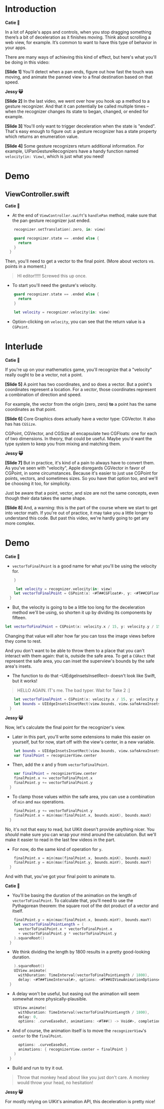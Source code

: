 # Introduction

**Catie 🐸**

In a lot of Apple's apps and controls, when you stop dragging something there’s a bit of deceleration as it finishes moving. Think about scrolling a web view, for example. It’s common to want to have this type of behavior in your apps.

There are many ways of achieving this kind of effect, but here's what you'll be doing in this video:

**[Slide 1]** You'll detect when a pan ends, figure out how fast the touch was moving, and animate the panned view to a final destination based on that speed.

**Jessy 😺**

**[Slide 2]** In the last video, we went over how you hook up a method to a gesture recognizer. And that it can potentially be called multiple times – when the recognizer changes its state to began, changed, or ended for example. 

**[Slide 3]** You'll only want to trigger deceleration when the state is "ended". That's easy enough to figure out: a gesture recognizer has a state property which returns an enumeration value.

**[Slide 4]** Some gesture recognizers return additional information. For example, UIPanGestureRecognizers have a handy function named `velocity(in: View)`, which is just what you need!

# Demo

## ViewController.swift

**Catie 🐸**

* At the end of `ViewController.swift`'s `handlePan` method, make sure that the pan gesture recognizer just ended.

```swift
    recognizer.setTranslation(.zero, in: view)

    guard recognizer.state == .ended else {
      return
    }
  }
```

Then, you'll need to get a vector to the final point. (More about vectors vs. points in a moment.)

> HI editor!!!!! Screwed this up once.

* To start you'll need the gesture's velocity.
```swift
    guard recognizer.state == .ended else {
      return
    }

    let velocity = recognizer.velocity(in: view)
```

* Option-clicking on `velocity`, you can see that the return value is a `CGPoint`.

# Interlude

**Catie 🐸**

If you're up on your mathematics game, you'll recognize that a "velocity" really ought to be a vector, not a point.

**[Slide 5]** A point has two coordinates, and so does a vector. But a point's coordinates represent a location. For a *vector*, those coordinates represent a combination of direction and speed. 

For example, the vector from the origin (zero, zero) **to** a point has the same coordinates as that point.

**[Slide 6]** Core Graphics does actually have a vector type: CGVector. It also has has `CGSize`. 

CGPoint, CGVector, and CGSize all encapsulate two CGFloats: one for each of two dimensions. In theory, that could be useful. Maybe you'd want the type system to keep you from mixing and matching them. 

**Jessy 😺**

**[Slide 7]** But in practice, it's kind of a pain to always have to convert them. As you've seen with "velocity", Apple disregards CGVector in favor of CGPoint, in some circumstances. Because it's easier to just use CGPoint for points, vectors, and sometimes sizes. So you have that option too, and we'll be choosing it too, for simplicity. 

Just be aware that a point, vector, and size are not the same concepts, even though their data takes the same shape.

**[Slide 8]** And, a warning: this is the part of the course where we start to get into vector math. If you're out of practice, it may take you a little longer to understand this code. But past this video, we're hardly going to get any more complex.

# Demo 

**Catie 🐸**

* `vectorToFinalPoint` is a good name for what you'll be using the velocity for.

```swift
    }

	 let velocity = recognizer.velocity(in: view)
    let vectorToFinalPoint = CGPoint(x: <#T##CGFloat#>, y: <#T##CGFloat#>)
  }
```

* But, the velocity is going to be a little too long for the deceleration method we'll be using, so shorten it up by dividing its components by fifteen.

```swift
let vectorToFinalPoint = CGPoint(x: velocity.x / 15, y: velocity.y / 15)
```

Changing that value will alter how far you can toss the image views before they come to rest.

And you don't want to be able to throw them to a place that you can't interact with them again: that is, outside the safe area. To get a `CGRect` that represent the safe area, you can inset the superview's bounds by the safe area's insets.

* The function to do that –UIEdgeInsetsInsetRect– doesn't look like Swift, but it works!

> HELLO AGAIN. IT's me. The bad typer. Wait for Take 2 :]

```swift
    let vectorToFinalPoint = CGPoint(x: velocity.x / 15, y: velocity.y / 15)
    let bounds = UIEdgeInsetsInsetRect(view.bounds, view.safeAreaInsets)
  }
```

**Jessy 😺**

Now, let's calculate the final point for the recognizer's view.

* Later in this part, you'll write some extensions to make this easier on yourself, but for now, start off with the view's center, in a new variable.

```swift
    let bounds = UIEdgeInsetsInsetRect(view.bounds, view.safeAreaInsets)
    var finalPoint = recognizerView.center
```

* Then, add the x and y from `vectorToFinalPoint`.

```swift
    var finalPoint = recognizerView.center
    finalPoint.x += vectorToFinalPoint.x
    finalPoint.y += vectorToFinalPoint.y
  }
```

* To clamp those values within the safe area, you can use a combination of `min` and `max` operations.

```swift
    finalPoint.y += vectorToFinalPoint.y
    finalPoint.x = min(max(finalPoint.x, bounds.minX), bounds.maxX)
  }
```

No, it's not that easy to read, but UIKit doesn't provide anything nicer. You *should* make sure you can wrap your mind around the calculation. But we'll make it easier to read in the last few videos in the part.

* For now, do the same kind of operation for `y`.

```swift
    finalPoint.x = min(max(finalPoint.x, bounds.minX), bounds.maxX)
    finalPoint.y = min(max(finalPoint.y, bounds.minY), bounds.maxY)
  }
```

And with that, you've got your final point to animate to.

**Catie 🐸**

* You'll be basing the duration of the animation on the length of `vectorToFinalPoint`. To calculate that, you'll need to use the Pythagorean theorem: the square root of the dot product of a vector and itself.

```swift
    finalPoint.y = min(max(finalPoint.x, bounds.minY), bounds.maxY)
    let vectorToFinalPointLength = (
      vectorToFinalPoint.x * vectorToFinalPoint.x
      + vectorToFinalPoint.y * vectorToFinalPoint.y
    ).squareRoot()
  }
```

* We think dividing the length by 1800 results in a pretty good-looking duration.

```swift
    ).squareRoot()
    UIView.animate(
      withDuration: TimeInterval(vectorToFinalPointLength / 1800),
      delay: <#T##TimeInterval#>, options: <#T##UIViewAnimationOptions#>, animations: <#T##() -> Void#>, completion: <#T##((Bool) -> Void)?##((Bool) -> Void)?##(Bool) -> Void#>) 
  }
```

* A delay won't be useful, but easing out the animation will seem somewhat more physically-plausible.

```swift
    UIView.animate(
      withDuration: TimeInterval(vectorToFinalPointLength / 1800),
      delay: 0,
      options: .curveEaseOut, animations: <#T##() -> Void#>, completion: <#T##((Bool) -> Void)?##((Bool) -> Void)?##(Bool) -> Void#>)
```

* And of course, the animation itself is to move the `recognizerView`'s `center` to the `finalPoint`.

```swift
      options: .curveEaseOut,
      animations: { recognizerView.center = finalPoint }
    )
  }
```

* Build and run to try it out.

> Throw that monkey head about like you just don't care. A monkey would throw your head, no hesitation!

**Jessy 😺**

For mostly relying on UIKit's animation API, this deceleration is pretty nice!


```












































🐈🔚
```
